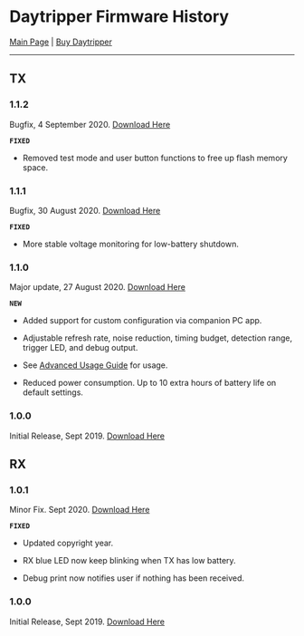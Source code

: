 # Daytripper Firmware History

[Main Page](/README.md) | [Buy Daytripper](https://www.tindie.com/products/dekuNukem/daytripper)

------

## TX

### 1.1.2

Bugfix, 4 September 2020. [Download Here](https://github.com/dekuNukem/daytripper/raw/master/firmware/TX_1.1.2.dfu)

**`FIXED`**

* Removed test mode and user button functions to free up flash memory space.

### 1.1.1

Bugfix, 30 August 2020. [Download Here](https://github.com/dekuNukem/daytripper/raw/master/firmware/TX_1.1.1.dfu)

**`FIXED`**

* More stable voltage monitoring for low-battery shutdown.

### 1.1.0

Major update, 27 August 2020. [Download Here](https://github.com/dekuNukem/daytripper/raw/master/firmware/TX_1.1.0.dfu)

**`NEW`**

* Added support for custom configuration via companion PC app.

* Adjustable refresh rate, noise reduction, timing budget, detection range, trigger LED, and debug output.

* See [Advanced Usage Guide](/advanced_usage.md) for usage.

* Reduced power consumption. Up to 10 extra hours of battery life on default settings.

### 1.0.0

Initial Release, Sept 2019. [Download Here](https://github.com/dekuNukem/daytripper/raw/master/firmware/TX_1.0.0.dfu)

## RX

### 1.0.1

Minor Fix. Sept 2020. [Download Here](https://github.com/dekuNukem/daytripper/raw/master/firmware/RX_1.0.1.dfu)

**`FIXED`**

* Updated copyright year.

* RX blue LED now keep blinking when TX has low battery.

* Debug print now notifies user if nothing has been received.

### 1.0.0

Initial Release, Sept 2019. [Download Here](https://github.com/dekuNukem/daytripper/raw/master/firmware/RX_1.0.0.dfu)
